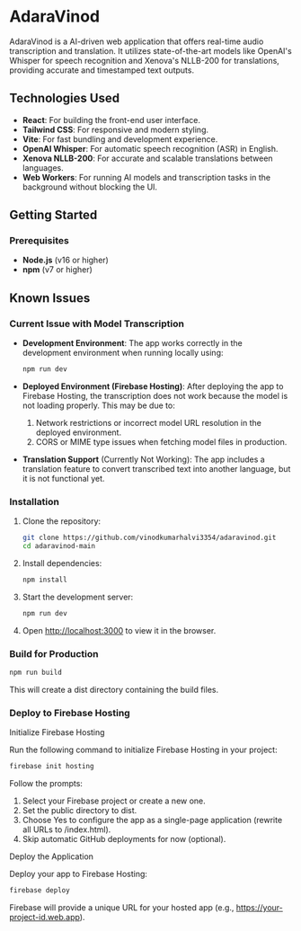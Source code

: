 
# AdaraVinod

AdaraVinod is a AI-driven web application that offers real-time audio transcription and translation. It utilizes state-of-the-art models like OpenAI's Whisper for speech recognition and Xenova's NLLB-200 for translations, providing accurate and timestamped text outputs. 


## Technologies Used

- **React**: For building the front-end user interface.
- **Tailwind CSS**: For responsive and modern styling.
- **Vite**: For fast bundling and development experience.
- **OpenAI Whisper**: For automatic speech recognition (ASR) in English.
- **Xenova NLLB-200**: For accurate and scalable translations between languages.
- **Web Workers**: For running AI models and transcription tasks in the background without blocking the UI.

## Getting Started

### Prerequisites

- **Node.js** (v16 or higher)
- **npm** (v7 or higher)


## Known Issues

### **Current Issue with Model Transcription**

- **Development Environment**:
  The app works correctly in the development environment when running locally using:

  ```bash
  npm run dev
  ```

- **Deployed Environment (Firebase Hosting)**: 
  After deploying the app to Firebase Hosting, the transcription does not work because the model is not loading properly. This may be due to:
   1. Network restrictions or incorrect model URL resolution in the deployed environment.
   2. CORS or MIME type issues when fetching model files in production.

    
- **Translation Support** (Currently Not Working): 
  The app includes a translation feature to convert transcribed text into another language, but it is not functional yet.


### Installation

1. Clone the repository:

   ```bash
   git clone https://github.com/vinodkumarhalvi3354/adaravinod.git
   cd adaravinod-main
   ```

2. Install dependencies:

   ```bash
   npm install
   ```

3. Start the development server:

   ```bash
   npm run dev
   ```

4. Open [http://localhost:3000](http://localhost:3000) to view it in the browser.

### Build for Production

```bash
npm run build
```
This will create a dist directory containing the build files.

### Deploy to Firebase Hosting

Initialize Firebase Hosting

Run the following command to initialize Firebase Hosting in your project:

```bash
firebase init hosting
```

Follow the prompts:
1. Select your Firebase project or create a new one.
2. Set the public directory to dist.
3.	Choose Yes to configure the app as a single-page application (rewrite all URLs to /index.html).
4.	Skip automatic GitHub deployments for now (optional).

Deploy the Application

Deploy your app to Firebase Hosting:

```bash
firebase deploy
```

Firebase will provide a unique URL for your hosted app (e.g., https://your-project-id.web.app).




